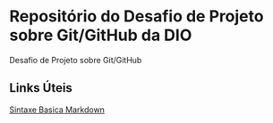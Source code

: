 # Repositório do Desafio de Projeto sobre Git/GitHub da DIO
Desafio de Projeto sobre Git/GitHub

## Links Úteis
[Sintaxe Basica Markdown](www.markdownguide.org)
